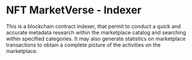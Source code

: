 # NFT MarketVerse - Indexer

This is a blockchain contract indexer, that permit to conduct a quick and accurate metadata research within the marketplace catalog and searching within specified categories.
It may also generate statistics on marketplace transactions to obtain a complete picture of the activities on the marketplace.
